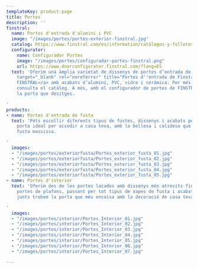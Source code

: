 ```yaml
---
templateKey: product-page
title: Portes
description: ''
finstral:
  name: Portes d'entrada d'alumini i PVC
  image: "/images/portes/portes-exterior-finstral.jpg"
  catalog: https://www.finstral.com/es/information/catálogos-y-folletos/38-0.html
  configurator:
    name: Configurador Portes
    image: "/images/portes/configurador-portes-finstral.png"
    url: https://www.doorconfigurator.finstral.com/?lang=ES
  text: 'Oferim una àmplia varietat de dissenys de portes d’entrada de la marca <a
    target="_blank" rel="noreferrer" title="Portes d''entrada de Finstral" href="https://www.finstral.com/es/puertas-de-entrada/15-0.html">
    FINSTRAL</a> amb acabats d’alumini, PVC, vidre i ceràmica. Per més informació,
    consulta el catàleg. A més, amb el configurador de portes de FINSTRAL pots crear
    la porta que desitges.

'
products:
- name: Portes d'entrada de fusta
  text: 'Pots escollir diferents tipus de fustes, dissenys i acabats per definir la
    porta ideal per accedir a casa teva, amb la bellesa i calidesa que ofereix la
    fusta massissa.

'
  images:
  - "/images/portes/exteriorfusta/Portes_exterior_fusta_01.jpg"
  - "/images/portes/exteriorfusta/Portes_exterior_fusta_02.jpg"
  - "/images/portes/exteriorfusta/Portes_exterior_fusta_03.jpg"
  - "/images/portes/exteriorfusta/Portes_exterior_fusta_04.jpg"
  - "/images/portes/exteriorfusta/Portes_exterior_fusta_05.jpg"
- name: Portes d'interior
  text: 'Oferim des de les portes lacades amb dissenys més atrevits fins a les clàssiques
    portes de plafons, passant per tot tipus de xapes de fusta i acabats. Segur que
    junts trobem la porta que més encaixa amb la decoració de casa teva.

'
  images:
  - "/images/portes/interior/Portes_Interior_01.jpg"
  - "/images/portes/interior/Portes_Interior_02.jpg"
  - "/images/portes/interior/Portes_Interior_03.jpg"
  - "/images/portes/interior/Portes_Interior_04.jpg"
  - "/images/portes/interior/Portes_Interior_05.jpg"
  - "/images/portes/interior/Portes_Interior_06.jpg"
  - "/images/portes/interior/Portes_Interior_07.jpg"

---
```

